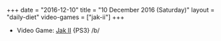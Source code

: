 +++
date = "2016-12-10"
title = "10 December 2016 (Saturday)"
layout = "daily-diet"
video-games = ["jak-ii"]
+++


* Video Game: [Jak II](/video-games/jak-ii) {PS3} /b/